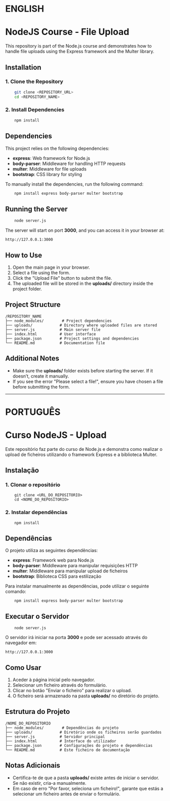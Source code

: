 # ENGLISH

# NodeJS Course - File Upload

This repository is part of the Node.js course and demonstrates how to handle file uploads using the Express framework and the Multer library.

## Installation

### 1. Clone the Repository
```bash
    git clone <REPOSITORY_URL>
    cd <REPOSITORY_NAME>
```

### 2. Install Dependencies
```bash
    npm install
```

## Dependencies

This project relies on the following dependencies:
- **express**: Web framework for Node.js
- **body-parser**: Middleware for handling HTTP requests
- **multer**: Middleware for file uploads
- **bootstrap**: CSS library for styling

To manually install the dependencies, run the following command:
```bash
    npm install express body-parser multer bootstrap
```

## Running the Server

```bash
    node server.js
```

The server will start on port **3000**, and you can access it in your browser at:
```
http://127.0.0.1:3000
```

## How to Use

1. Open the main page in your browser.
2. Select a file using the form.
3. Click the "Upload File" button to submit the file.
4. The uploaded file will be stored in the **uploads/** directory inside the project folder.

## Project Structure

```
/REPOSITORY_NAME
├── node_modules/        # Project dependencies
├── uploads/            # Directory where uploaded files are stored
├── server.js           # Main server file
├── index.html          # User interface
├── package.json        # Project settings and dependencies
└── README.md           # Documentation file
```

## Additional Notes
- Make sure the **uploads/** folder exists before starting the server. If it doesn’t, create it manually.
- If you see the error "Please select a file!", ensure you have chosen a file before submitting the form.


__________________________________________________________________________

# PORTUGUÊS

# Curso NodeJS - Upload

Este repositório faz parte do curso de Node.js e demonstra como realizar o upload de ficheiros utilizando o framework Express e a biblioteca Multer.

## Instalação

### 1. Clonar o repositório
```
    git clone <URL_DO_REPOSITORIO>
    cd <NOME_DO_REPOSITORIO>
```

### 2. Instalar dependências
```
    npm install
```

## Dependências

O projeto utiliza as seguintes dependências:
- **express**: Framework web para Node.js
- **body-parser**: Middleware para manipular requisições HTTP
- **multer**: Middleware para manipular upload de ficheiros
- **bootstrap**: Biblioteca CSS para estilização

Para instalar manualmente as dependências, pode utilizar o seguinte comando:
```
    npm install express body-parser multer bootstrap
```

## Executar o Servidor

```
    node server.js
```

O servidor irá iniciar na porta **3000** e pode ser acessado através do navegador em:
```
http://127.0.0.1:3000
```

## Como Usar

1. Aceder à página inicial pelo navegador.
2. Selecionar um ficheiro através do formulário.
3. Clicar no botão "Enviar o ficheiro" para realizar o upload.
4. O ficheiro será armazenado na pasta **uploads/** no diretório do projeto.

## Estrutura do Projeto

```
/NOME_DO_REPOSITORIO
├── node_modules/        # Dependências do projeto
├── uploads/            # Diretório onde os ficheiros serão guardados
├── server.js           # Servidor principal
├── index.html          # Interface do utilizador
├── package.json        # Configurações do projeto e dependências
└── README.md           # Este ficheiro de documentação
```

## Notas Adicionais
- Certifica-te de que a pasta **uploads/** existe antes de iniciar o servidor. Se não existir, cria-a manualmente.
- Em caso de erro "Por favor, seleciona um ficheiro!", garante que estás a selecionar um ficheiro antes de enviar o formulário.



